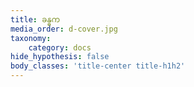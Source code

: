 ```yaml
---
title: ခန္ဓက
media_order: d-cover.jpg
taxonomy:
    category: docs
hide_hypothesis: false
body_classes: 'title-center title-h1h2'
---
```


